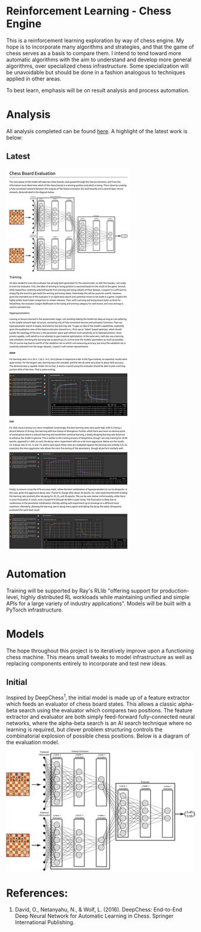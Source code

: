 # Reinforcement Learning - Chess Engine
This is a reinforcement learning exploration by way of chess engine. My hope is to incorporate
many algorithms and strategies, and that the game of chess serves as a basis to compare them. I
intend to tend toward more automatic algorithms with the aim to understand and develop more 
general algorithms, over specialized chess infrastructure. Some specialization will be unavoidable
but should be done in a fashion analogous to techniques applied in other areas.

To best learn, emphasis will be on result analysis and process automation.

# Analysis
All analysis completed can be found [here](./my_chess/analysis/analysis.md). A highlight of the latest work
is below:

## Latest
![latest](./my_chess/analysis/markdowntopng/analysis-0315-Evaluator.png "Latest Analysis")

# Automation
Training will be supported by Ray's RLlib "offering support for production-level, highly distributed
RL workloads while maintaining unified and simple APIs for a large variety of industry applications".
Models will be built with a PyTorch infrastructure.

# Models
The hope throughout this project is to iteratively improve upon a functioning chess machine. This means small tweaks to model infrastructure as well as replacing components entirely to incorporate and test new ideas.

## Initial
Inspired by DeepChess<sup>1</sup>, the initial model is made up of a feature extractor which feeds an evaluator of chess board states. This allows a classic alpha-beta search using the evaluator which compares two positions. The feature extractor and evaluator are both simply feed-forward fully-connected neural networks, where the alpha-beta search is an AI search technique where no learning is required, but clever problem structuring controls the combinatorial explosion of possible chess positions. Below is a diagram of the evaluation model.

![initialmodel](./my_chess/analysis/images/initialmodel.png "Initial Model")

# References:
1. David, O., Netanyahu, N., & Wolf, L. (2016). DeepChess: End-to-End Deep Neural Network for Automatic Learning in Chess. Springer International Publishing.